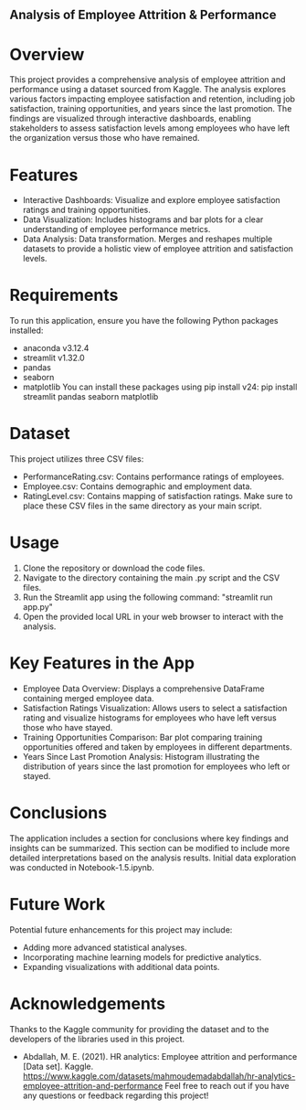 ## Analysis of Employee Attrition & Performance
# Overview
This project provides a comprehensive analysis of employee attrition and performance using a dataset sourced from Kaggle. The analysis explores various factors impacting employee satisfaction and retention, including job satisfaction, training opportunities, and years since the last promotion. The findings are visualized through interactive dashboards, enabling stakeholders to assess satisfaction levels among employees who have left the organization versus those who have remained.

# Features
- Interactive Dashboards: Visualize and explore employee satisfaction ratings and training opportunities.
- Data Visualization: Includes histograms and bar plots for a clear understanding of employee performance metrics.
- Data Analysis: Data transformation. Merges and reshapes multiple datasets to provide a holistic view of employee attrition and satisfaction levels.

# Requirements
To run this application, ensure you have the following Python packages installed:
- anaconda v3.12.4
- streamlit v1.32.0
- pandas
- seaborn
- matplotlib
You can install these packages using pip install v24:
pip install streamlit pandas seaborn matplotlib

# Dataset
This project utilizes three CSV files:
- PerformanceRating.csv: Contains performance ratings of employees.
- Employee.csv: Contains demographic and employment data.
- RatingLevel.csv: Contains mapping of satisfaction ratings.
Make sure to place these CSV files in the same directory as your main script.

# Usage
1. Clone the repository or download the code files.
2. Navigate to the directory containing the main .py script and the CSV files.
3. Run the Streamlit app using the following command: "streamlit run app.py"
4. Open the provided local URL in your web browser to interact with the analysis.

# Key Features in the App
- Employee Data Overview: Displays a comprehensive DataFrame containing merged employee data.
- Satisfaction Ratings Visualization: Allows users to select a satisfaction rating and visualize histograms for employees who have left versus those who have stayed.
- Training Opportunities Comparison: Bar plot comparing training opportunities offered and taken by employees in different departments.
- Years Since Last Promotion Analysis: Histogram illustrating the distribution of years since the last promotion for employees who left or stayed.

# Conclusions
The application includes a section for conclusions where key findings and insights can be summarized. This section can be modified to include more detailed interpretations based on the analysis results. Initial data exploration was conducted in Notebook-1.5.ipynb.

# Future Work
Potential future enhancements for this project may include:
- Adding more advanced statistical analyses.
- Incorporating machine learning models for predictive analytics.
- Expanding visualizations with additional data points.

# Acknowledgements
Thanks to the Kaggle community for providing the dataset and to the developers of the libraries used in this project.
- Abdallah, M. E. (2021). HR analytics: Employee attrition and performance [Data set]. Kaggle. https://www.kaggle.com/datasets/mahmoudemadabdallah/hr-analytics-employee-attrition-and-performance
Feel free to reach out if you have any questions or feedback regarding this project!